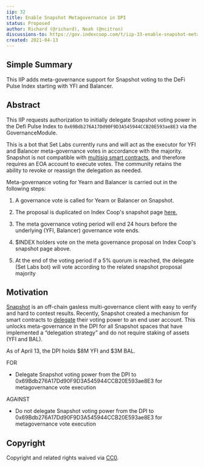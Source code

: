 ```yaml
---
iip: 32
title: Enable Snapshot Metagovernance in DPI
status: Proposed
author: Richard (@richard), Noah (@ncitron)
discussions-to: https://gov.indexcoop.com/t/iip-33-enable-snapshot-metagovernance-in-dpi/1215
created: 2021-04-13
---
```


## Simple Summary

This IIP adds meta-governance support for Snapshot voting to the DeFi Pulse Index starting with YFI and Balancer.

## Abstract

This IIP requests authorization to initially delegate Snapshot voting power in the Defi Pulse Index to `0x69Bdb276A17Dd90F9D3A545944CCB20E593ae8E3` via the GovernanceModule.

This is a bot that Set Labs currently runs and will act as the executor for YFI and Balancer meta-governance votes in accordance with the majority. Snapshot is not compatible with [multisig smart contracts](https://help.gnosis-safe.io/en/articles/4820197-how-to-participate-in-a-snapshot-poll), and therefore requires an EOA account to execute votes. The community retains the ability to revoke or reassign the delegation as needed.

Meta-governance voting for Yearn and Balancer is carried out in the following steps:

1. A governance vote is called for Yearn or Balancer on Snapshot.

1. The proposal is duplicated on Index Coop's snapshot page [here.](https://snapshot.page/#/index)

1. The meta governance voting period will end 24 hours before the underlying (YFI, Balancer) governance vote ends.

1. \$INDEX holders vote on the meta governance proposal on Index Coop's snapshot page above.

1. At the end of the voting period if a 5% quorum is reached, the delegate (Set Labs bot) will vote according to the related snapshot proposal majority

## Motivation

[Snapshot](https://docs.snapshot.org/) is an off-chain gasless multi-governance client with easy to verify and hard to contest results. Recently, Snapshot created a mechanism for smart contracts to [delegate](https://docs.snapshot.org/guides/delegation) their voting power to an end user account. This unlocks meta-governance in the DPI for all Snapshot spaces that have implemented a “delegation strategy” and do not require staking of assets (YFI and BAL).

As of April 13, the DPI holds $8M YFI and $3M BAL.

FOR

- Delegate Snapshot voting power from the DPI to 0x69Bdb276A17Dd90F9D3A545944CCB20E593ae8E3 for metagovernance vote execution

AGAINST

- Do not delegate Snapshot voting power from the DPI to 0x69Bdb276A17Dd90F9D3A545944CCB20E593ae8E3 for metagovernance vote execution

## Copyright

Copyright and related rights waived via [CC0](https://creativecommons.org/publicdomain/zero/1.0/).
